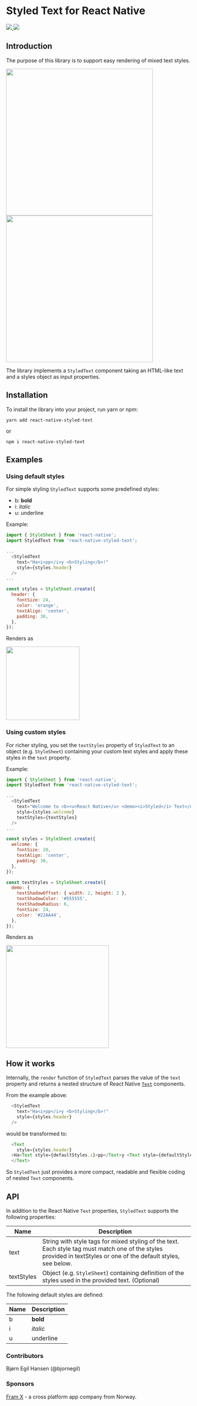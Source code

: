 # Styled Text for React Native

<a href="https://www.npmjs.com/package/react-native-styled-text">
  <img src="https://img.shields.io/npm/v/react-native-styled-text.svg?style=flat-square">
</a>
<a href="https://opensource.org/licenses/MIT"><img src="https://img.shields.io/badge/License-MIT-blue.svg"></a>

## Introduction
The purpose of this library is to support easy rendering of mixed text styles.

<img src="https://github.com/fram-x/react-native-styled-text/raw/develop/docs/example-ios.png" width="400" />
<img src="https://github.com/fram-x/react-native-styled-text/raw/develop/docs/example-android.png" width="400" />

The library implements a `StyledText` component taking an HTML-like text and a styles object as input properties.

## Installation
To install the library into your project, run yarn or npm:

`yarn add react-native-styled-text`

or

`npm i react-native-styled-text`

## Examples

### Using default styles
For simple styling `StyledText` supports some predefined styles: 

* b: **bold**
* i: *italic*
* u: underline

Example:

```javascript
import { StyleSheet } from 'react-native';
import StyledText from 'react-native-styled-text';

...
  <StyledText
    text="Ha<i>pp</i>y <b>Styling</b>!"
    style={styles.header}
  />
...

const styles = StyleSheet.create({
  header: {
    fontSize: 24,
    color: 'orange',
    textAlign: 'center',
    padding: 30,
  },
});

```

Renders as

<img src="https://github.com/fram-x/react-native-styled-text/raw/develop/docs/happyStyling.png" width="200">

### Using custom styles
For richer styling, you set the `textStyles` property of `StyledText` to an object (e.g. `StyleSheet`) containing your custom text styles and apply these styles in the `text` property.

Example:

```javascript
import { StyleSheet } from 'react-native';
import StyledText from 'react-native-styled-text';

...
  <StyledText 
    text="Welcome to <b><u>React Native</u> <demo><i>Styled</i> Text</demo></b> demo!"
    style={styles.welcome}
    textStyles={textStyles}
  />
...

const styles = StyleSheet.create({
  welcome: {
    fontSize: 20,
    textAlign: 'center',
    padding: 30,
  },
});

const textStyles = StyleSheet.create({
  demo: {
    textShadowOffset: { width: 2, height: 2 },
    textShadowColor: '#555555',
    textShadowRadius: 6,
    fontSize: 24,
    color: '#22AA44',
  },
});

```

Renders as

<img src="https://github.com/fram-x/react-native-styled-text/raw/develop/docs/welcome.png" width="280">

## How it works

Internally, the `render` function of `StyledText` parses the value of the `text` property and returns a nested structure of React Native [`Text`](https://facebook.github.io/react-native/docs/text) components.

From the example above:

```javascript
  <StyledText
    text="Ha<i>pp</i>y <b>Styling</b>!"
    style={styles.header}
  />
```
would be transformed to:

```javascript
  <Text 
    style={styles.header}
  >Ha<Text style={defaultStyles.i}>pp</Text>y <Text style={defaultStyles.b}>Styling</Text>!
  </Text>
```

So `StyledText` just provides a more compact, readable and flexible coding of nested `Text` components. 


## API
In addition to the React Native `Text` properties, `StyledText` supports the following properties:

| Name | Description |
| ---- | ----------- |
| text | String with style tags for mixed styling of the text. Each style tag must match one of the styles provided in textStyles or one of the default styles, see below. |
| textStyles | Object (e.g. `StyleSheet`) containing definition of the styles used in the provided text. (Optional) |

The following default styles are defined:

| Name | Description |
| ---- | ----------- |
| b | **bold** |
| i | *italic* |
| u | underline |



### Contributors
Bjørn Egil Hansen (@bjornegil)

### Sponsors
[Fram X](https://framx.no) - a cross platform app company from Norway. 